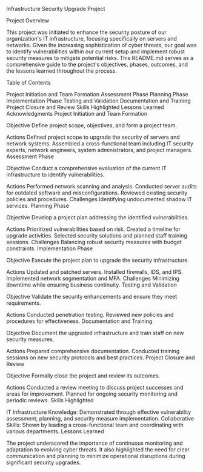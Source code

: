 Infrastructure Security Upgrade Project

Project Overview

This project was initiated to enhance the security posture of our organization's IT infrastructure, focusing specifically on servers and networks. Given the increasing sophistication of cyber threats, our goal was to identify vulnerabilities within our current setup and implement robust security measures to mitigate potential risks. This README.md serves as a comprehensive guide to the project's objectives, phases, outcomes, and the lessons learned throughout the process.

Table of Contents

Project Initiation and Team Formation
Assessment Phase
Planning Phase
Implementation Phase
Testing and Validation
Documentation and Training
Project Closure and Review
Skills Highlighted
Lessons Learned
Acknowledgments
Project Initiation and Team Formation

Objective
Define project scope, objectives, and form a project team.

Actions
Defined project scope to upgrade the security of servers and network systems.
Assembled a cross-functional team including IT security experts, network engineers, system administrators, and project managers.
Assessment Phase

Objective
Conduct a comprehensive evaluation of the current IT infrastructure to identify vulnerabilities.

Actions
Performed network scanning and analysis.
Conducted server audits for outdated software and misconfigurations.
Reviewed existing security policies and procedures.
Challenges
Identifying undocumented shadow IT services.
Planning Phase

Objective
Develop a project plan addressing the identified vulnerabilities.

Actions
Prioritized vulnerabilities based on risk.
Created a timeline for upgrade activities.
Selected security solutions and planned staff training sessions.
Challenges
Balancing robust security measures with budget constraints.
Implementation Phase

Objective
Execute the project plan to upgrade the security infrastructure.

Actions
Updated and patched servers.
Installed firewalls, IDS, and IPS.
Implemented network segmentation and MFA.
Challenges
Minimizing downtime while ensuring business continuity.
Testing and Validation

Objective
Validate the security enhancements and ensure they meet requirements.

Actions
Conducted penetration testing.
Reviewed new policies and procedures for effectiveness.
Documentation and Training

Objective
Document the upgraded infrastructure and train staff on new security measures.

Actions
Prepared comprehensive documentation.
Conducted training sessions on new security protocols and best practices.
Project Closure and Review

Objective
Formally close the project and review its outcomes.

Actions
Conducted a review meeting to discuss project successes and areas for improvement.
Planned for ongoing security monitoring and periodic reviews.
Skills Highlighted

IT Infrastructure Knowledge: Demonstrated through effective vulnerability assessment, planning, and security measure implementation.
Collaborative Skills: Shown by leading a cross-functional team and coordinating with various departments.
Lessons Learned

The project underscored the importance of continuous monitoring and adaptation to evolving cyber threats. It also highlighted the need for clear communication and planning to minimize operational disruptions during significant security upgrades.
